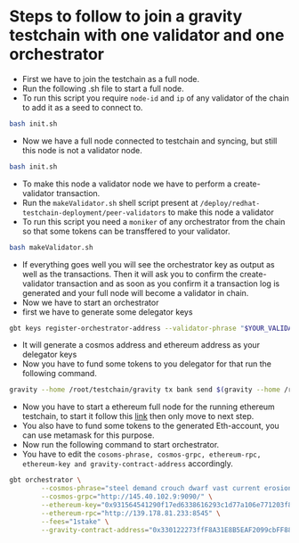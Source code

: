 # Steps to follow to join a gravity testchain with one validator and one orchestrator
- First we have to join the testchain as a full node.
- Run the following .sh file to start a full node.
- To run this script you require ```node-id``` and ```ip``` of any validator of the chain to add it as a seed to connect to.
```bash
bash init.sh
```
- Now we have a full node connected to testchain and syncing, but still this node is not a validator node.
```bash
bash init.sh
```
- To make this node a validator node we have to perform a create-validator transaction.
- Run the ```makeValidator.sh``` shell script present at ```/deploy/redhat-testchain-deployment/peer-validators``` to make this node a validator
- To run this script you need a ```moniker``` of any orchestrator from the chain so that some tokens can be transffered to your validator.
```bash
bash makeValidator.sh
```
- If everything goes well you will see the orchestrator key as output as well as the transactions. Then it will ask you to confirm the create-validator transaction and as soon as you confirm it a transaction log is generated and your full node will become a validator in chain.
- Now we have to start an orchestrator 
- first we have to generate some delegator keys
```bash
gbt keys register-orchestrator-address --validator-phrase "$YOUR_VALIDATOR_PHRASE" --fees=1footoken
```
- It will generate a cosmos address and ethereum address as your delegator keys
- Now you have to fund some tokens to you delegator for that run the following command.
```bash
gravity --home /root/testchain/gravity tx bank send $(gravity --home /root/testchain/gravity keys show -a orch1 --keyring-backend test) $YOUR_DELEGATOR_COSMOS_ADDRESS 1000000footoken --chain-id testchain --keyring-backend test -y
```
- Now you have to start a ethereum full node for the running ethereum testchain, to start it follow this [link]() then only move to next step.
- You also have to fund some tokens to the generated Eth-account, you can use metamask for this purpose.
- Now run the following command to start orchestrator.
- You have to edit the ```cosoms-phrase, cosmos-grpc, ethereum-rpc, ethereum-key and gravity-contract-address``` accordingly.
```bash
gbt orchestrator \
        --cosmos-phrase="steel demand crouch dwarf vast current erosion print kiwi educate ridge world spirit live wine topic soap dash connect innocent virtual patrol into carry" \
        --cosmos-grpc="http://145.40.102.9:9090/" \
        --ethereum-key="0x931564541290f17ed6338616293c1d77a106e771203f82dd3e67bcb8a60ab381" \
        --ethereum-rpc="http://139.178.81.233:8545" \
        --fees="1stake" \
        --gravity-contract-address="0x330122273ffF8A31E8B5EAF2099cbFF881c9eEB7"
```
